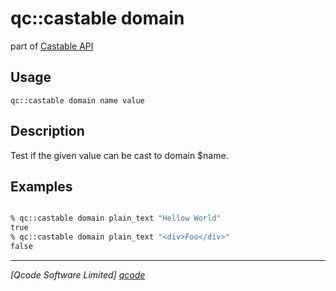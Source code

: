 qc::castable domain
==============

part of [Castable API](../castable.md)

Usage
-----
`qc::castable domain name value`

Description
-----------
Test if the given value can be cast to domain $name.

Examples
--------
```tcl

% qc::castable domain plain_text "Hellow World"
true
% qc::castable domain plain_text "<div>Foo</div>"
false
```

----------------------------------
*[Qcode Software Limited] [qcode]*

[qcode]: http://www.qcode.co.uk "Qcode Software"